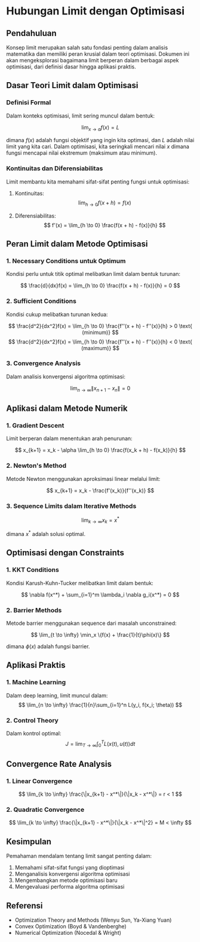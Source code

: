 # Hubungan Limit dengan Optimisasi

## Pendahuluan
Konsep limit merupakan salah satu fondasi penting dalam analisis matematika dan memiliki peran krusial dalam teori optimisasi. Dokumen ini akan mengeksplorasi bagaimana limit berperan dalam berbagai aspek optimisasi, dari definisi dasar hingga aplikasi praktis.

## Dasar Teori Limit dalam Optimisasi

### Definisi Formal
Dalam konteks optimisasi, limit sering muncul dalam bentuk:

$$ \lim_{x \to a} f(x) = L $$

dimana $f(x)$ adalah fungsi objektif yang ingin kita optimasi, dan $L$ adalah nilai limit yang kita cari. Dalam optimisasi, kita seringkali mencari nilai $x$ dimana fungsi mencapai nilai ekstremum (maksimum atau minimum).

### Kontinuitas dan Diferensiabilitas
Limit membantu kita memahami sifat-sifat penting fungsi untuk optimisasi:

1. Kontinuitas:
$$ \lim_{h \to 0} f(x + h) = f(x) $$

2. Diferensiabilitas:
$$ f'(x) = \lim_{h \to 0} \frac{f(x + h) - f(x)}{h} $$

## Peran Limit dalam Metode Optimisasi

### 1. Necessary Conditions untuk Optimum
Kondisi perlu untuk titik optimal melibatkan limit dalam bentuk turunan:

$$ \frac{d}{dx}f(x) = \lim_{h \to 0} \frac{f(x + h) - f(x)}{h} = 0 $$

### 2. Sufficient Conditions
Kondisi cukup melibatkan turunan kedua:

$$ \frac{d^2}{dx^2}f(x) = \lim_{h \to 0} \frac{f''(x + h) - f''(x)}{h} > 0 \text{ (minimum)} $$
$$ \frac{d^2}{dx^2}f(x) = \lim_{h \to 0} \frac{f''(x + h) - f''(x)}{h} < 0 \text{ (maximum)} $$

### 3. Convergence Analysis
Dalam analisis konvergensi algoritma optimisasi:

$$ \lim_{n \to \infty} \|x_{n+1} - x_n\| = 0 $$

## Aplikasi dalam Metode Numerik

### 1. Gradient Descent
Limit berperan dalam menentukan arah penurunan:

$$ x_{k+1} = x_k - \alpha \lim_{h \to 0} \frac{f(x_k + h) - f(x_k)}{h} $$

### 2. Newton's Method
Metode Newton menggunakan aproksimasi linear melalui limit:

$$ x_{k+1} = x_k - \frac{f'(x_k)}{f''(x_k)} $$

### 3. Sequence Limits dalam Iterative Methods
$$ \lim_{k \to \infty} x_k = x^* $$

dimana $x^*$ adalah solusi optimal.

## Optimisasi dengan Constraints

### 1. KKT Conditions
Kondisi Karush-Kuhn-Tucker melibatkan limit dalam bentuk:

$$ \nabla f(x^*) + \sum_{i=1}^m \lambda_i \nabla g_i(x^*) = 0 $$

### 2. Barrier Methods
Metode barrier menggunakan sequence dari masalah unconstrained:

$$ \lim_{t \to \infty} \min_x \{f(x) + \frac{1}{t}\phi(x)\} $$

dimana $\phi(x)$ adalah fungsi barrier.

## Aplikasi Praktis

### 1. Machine Learning
Dalam deep learning, limit muncul dalam:
$$ \lim_{n \to \infty} \frac{1}{n}\sum_{i=1}^n L(y_i, f(x_i; \theta)) $$

### 2. Control Theory
Dalam kontrol optimal:
$$ J = \lim_{T \to \infty} \int_0^T L(x(t), u(t))dt $$

## Convergence Rate Analysis

### 1. Linear Convergence
$$ \lim_{k \to \infty} \frac{\|x_{k+1} - x^*\|}{\|x_k - x^*\|} = r < 1 $$

### 2. Quadratic Convergence
$$ \lim_{k \to \infty} \frac{\|x_{k+1} - x^*\|}{\|x_k - x^*\|^2} = M < \infty $$

## Kesimpulan
Pemahaman mendalam tentang limit sangat penting dalam:
1. Memahami sifat-sifat fungsi yang dioptimasi
2. Menganalisis konvergensi algoritma optimisasi
3. Mengembangkan metode optimisasi baru
4. Mengevaluasi performa algoritma optimisasi

## Referensi
* Optimization Theory and Methods (Wenyu Sun, Ya-Xiang Yuan)
* Convex Optimization (Boyd & Vandenberghe)
* Numerical Optimization (Nocedal & Wright)
